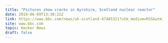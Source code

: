 ```yaml
---
title: "Pictures show cracks in Ayrshire, Scotland nuclear reactor"
date: 2019-06-09T13:30:22Z
link: https://www.bbc.com/news/uk-scotland-47485321?utm_medium=RSS&utm_source=hune
site: www.bbc.com
topic: Hacker News
draft: false
---
```

